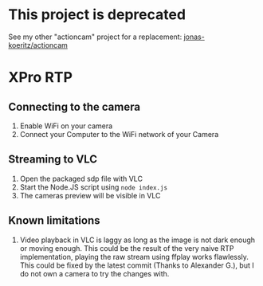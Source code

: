 # This project is deprecated

See my other "actioncam" project for a replacement: [jonas-koeritz/actioncam](https://github.com/jonas-koeritz/actioncam)

# XPro RTP

## Connecting to the camera

1. Enable WiFi on your camera
1. Connect your Computer to the WiFi network of your Camera

## Streaming to VLC

1. Open the packaged sdp file with VLC
1. Start the Node.JS script using `node index.js`
1. The cameras preview will be visible in VLC

## Known limitations

1. Video playback in VLC is laggy as long as the image is not dark enough or moving enough. This could be the result of the very naive RTP implementation, playing the raw stream using ffplay works flawlessly. This could be fixed by the latest commit (Thanks to Alexander G.), but I do not own a camera to try the changes with.
